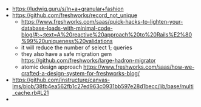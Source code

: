 - https://ludwig.guru/s/In+a+granular+fashion
- https://github.com/freshworks/record_not_unique
	- https://www.freshworks.com/saas/quick-hacks-to-lighten-your-database-loads-with-minimal-code-blog/#:~:text=A%20reactive%20approach%20to%20Rails%E2%80%99%20uniqueness%20validations
	- it will reduce the number of select 1; queries
	- they also have a safe migration gem https://github.com/freshworks/large-hadron-migrator
	- atomic design approach https://www.freshworks.com/saas/how-we-crafted-a-design-system-for-freshworks-blog/
- https://github.com/instructure/canvas-lms/blob/38fb4ea562fb1c27ed963c0931bb597e28d1becc/lib/base/multi_cache.rb#L21
- 